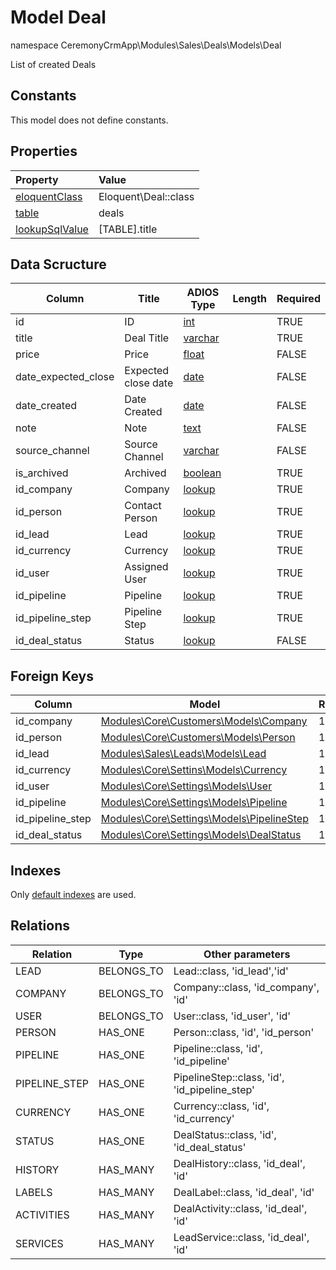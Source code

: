 # Model Deal

namespace CeremonyCrmApp\Modules\Sales\Deals\Models\Deal

List of created Deals

## Constants

This model does not define constants.

## Properties

| Property                                                                                 | Value                |
| :--------------------------------------------------------------------------------------- | :------------------- |
| [eloquentClass](https://docs.wai.blue/adios-framework/models/properties#eloquentClass)   | Eloquent\Deal::class |
| [table](https://docs.wai.blue/adios-framework/models/properties#table)                   | deals                |
| [lookupSqlValue](https://docs.wai.blue/adios-framework/models/properties#lookupSqlValue) | [TABLE].title        |

## Data Scructure

| Column              | Title               | ADIOS Type                                                                 | Length | Required |
| ------------------- | ------------------- | -------------------------------------------------------------------------- | ------ | -------- |
| id                  | ID                  | [int](https://docs.wai.blue/adios-framework/models/attributes#int)         |        | TRUE     |
| title               | Deal Title          | [varchar](https://docs.wai.blue/adios-framework/models/attributes#varchar) |        | TRUE     |
| price               | Price               | [float](https://docs.wai.blue/adios-framework/models/attributes#float)     |        | FALSE    |
| date_expected_close | Expected close date | [date](https://docs.wai.blue/adios-framework/models/attributes#date)       |        | FALSE    |
| date_created        | Date Created        | [date](https://docs.wai.blue/adios-framework/models/attributes#date)       |        | FALSE    |
| note                | Note                | [text](https://docs.wai.blue/adios-framework/models/attributes#text)       |        | FALSE    |
| source_channel      | Source Channel      | [varchar](https://docs.wai.blue/adios-framework/models/attributes#varchar) |        | FALSE    |
| is_archived         | Archived            | [boolean](https://docs.wai.blue/adios-framework/models/attributes#boolean) |        | TRUE     |
| id_company          | Company             | [lookup](https://docs.wai.blue/adios-framework/models/attributes#lookup)   |        | TRUE     |
| id_person           | Contact Person      | [lookup](https://docs.wai.blue/adios-framework/models/attributes#lookup)   |        | TRUE     |
| id_lead             | Lead                | [lookup](https://docs.wai.blue/adios-framework/models/attributes#lookup)   |        | TRUE     |
| id_currency         | Currency            | [lookup](https://docs.wai.blue/adios-framework/models/attributes#lookup)   |        | TRUE     |
| id_user             | Assigned User       | [lookup](https://docs.wai.blue/adios-framework/models/attributes#lookup)   |        | TRUE     |
| id_pipeline         | Pipeline            | [lookup](https://docs.wai.blue/adios-framework/models/attributes#lookup)   |        | TRUE     |
| id_pipeline_step    | Pipeline Step       | [lookup](https://docs.wai.blue/adios-framework/models/attributes#lookup)   |        | TRUE     |
| id_deal_status      | Status              | [lookup](https://docs.wai.blue/adios-framework/models/attributes#lookup)   |        | FALSE    |

## Foreign Keys

| Column           | Model                                                                                    | Relation | OnUpdate | OnDelete |
| ---------------- | ---------------------------------------------------------------------------------------- | -------- | -------- | -------- |
| id_company       | [Modules\Core\Customers\Models\Company](../../../core/customers/models/company)          | 1:1      | Cascade  | Restrict |
| id_person        | [Modules\Core\Customers\Models\Person](../../../core/customers/models/person)            | 1:1      | Cascade  | Restrict |
| id_lead          | [Modules\Sales\Leads\Models\Lead](../../leads/models/lead)                               | 1:1      | Cascade  | Restrict |
| id_currency      | [Modules\Core\Settins\Models\Currency](../../../core/settings/models/currency)           | 1:1      | Cascade  | Restrict |
| id_user          | [Modules\Core\Settings\Models\User](../../../core/settings/models/user)                  | 1:1      | Cascade  | Restrict |
| id_pipeline      | [Modules\Core\Settings\Models\Pipeline](../../../core/settings/models/pipeline)          | 1:1      | Cascade  | Restrict |
| id_pipeline_step | [Modules\Core\Settings\Models\PipelineStep](../../../core/settings/models/pipeline-step) | 1:1      | Cascade  | Restrict |
| id_deal_status   | [Modules\Core\Settings\Models\DealStatus](../../../core/settings/models/deal-status)     | 1:1      | Cascade  | Restrict |

## Indexes

Only [default indexes](https://docs.wai.blue/adios-framework/default-indexes) are used.

## Relations

| Relation      | Type       | Other parameters                              |
| ------------- | ---------- | --------------------------------------------- |
| LEAD          | BELONGS_TO | Lead::class, 'id_lead','id'                   |
| COMPANY       | BELONGS_TO | Company::class, 'id_company', 'id'            |
| USER          | BELONGS_TO | User::class, 'id_user', 'id'                  |
| PERSON        | HAS_ONE    | Person::class, 'id', 'id_person'              |
| PIPELINE      | HAS_ONE    | Pipeline::class, 'id', 'id_pipeline'          |
| PIPELINE_STEP | HAS_ONE    | PipelineStep::class, 'id', 'id_pipeline_step' |
| CURRENCY      | HAS_ONE    | Currency::class, 'id', 'id_currency'          |
| STATUS        | HAS_ONE    | DealStatus::class, 'id', 'id_deal_status'     |
| HISTORY       | HAS_MANY   | DealHistory::class, 'id_deal', 'id'           |
| LABELS        | HAS_MANY   | DealLabel::class, 'id_deal', 'id'             |
| ACTIVITIES    | HAS_MANY   | DealActivity::class, 'id_deal', 'id'          |
| SERVICES      | HAS_MANY   | LeadService::class, 'id_deal', 'id'           |
